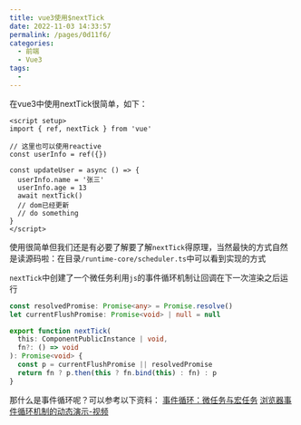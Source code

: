 ```yaml
---
title: vue3使用$nextTick
date: 2022-11-03 14:33:57
permalink: /pages/0d11f6/
categories:
  - 前端
  - Vue3
tags:
  - 
---
```

在vue3中使用nextTick很简单，如下：
```vue
<script setup>
import { ref, nextTick } from 'vue'

// 这里也可以使用reactive
const userInfo = ref({})

const updateUser = async () => {
  userInfo.name = '张三'
  userInfo.age = 13
  await nextTick()
  // dom已经更新
  // do something
}
</script>

```
使用很简单但我们还是有必要了解要了解`nextTick`得原理，当然最快的方式自然是读源码啦：在目录`/runtime-core/scheduler.ts`中可以看到实现的方式

`nextTick`中创建了一个微任务利用`js`的事件循环机制让回调在下一次渲染之后运行
```ts
const resolvedPromise: Promise<any> = Promise.resolve()
let currentFlushPromise: Promise<void> | null = null

export function nextTick(
  this: ComponentPublicInstance | void,
  fn?: () => void
): Promise<void> {
  const p = currentFlushPromise || resolvedPromise
  return fn ? p.then(this ? fn.bind(this) : fn) : p
}
```

那什么是事件循环呢？可以参考以下资料：
[事件循环：微任务与宏任务](https://zh.javascript.info/event-loop)
[浏览器事件循环机制的动态演示-视频](https://www.bilibili.com/video/BV1VE411u7Xx/?t=602&vd_source=92c829807328724fb5e358c2a429b41a)
